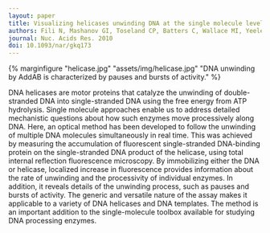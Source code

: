 ```yaml
---
layout: paper
title: Visualizing helicases unwinding DNA at the single molecule level.
authors: Fili N, Mashanov GI, Toseland CP, Batters C, Wallace MI, Yeeles JT, Dillingham MS, Webb MR, Molloy JE.
journal: Nuc. Acids Res. 2010
doi: 10.1093/nar/gkq173
---
```

{% marginfigure "helicase.jpg" "assets/img/helicase.jpg" "DNA unwinding by AddAB is characterized by pauses and bursts of activity." %}

DNA helicases are motor proteins that catalyze the unwinding of double-stranded DNA into single-stranded DNA using the free energy from ATP hydrolysis. Single molecule approaches enable us to address detailed mechanistic questions about how such enzymes move processively along DNA. Here, an optical method has been developed to follow the unwinding of multiple DNA molecules simultaneously in real time. This was achieved by measuring the accumulation of fluorescent single-stranded DNA-binding protein on the single-stranded DNA product of the helicase, using total internal reflection fluorescence microscopy. By immobilizing either the DNA or helicase, localized increase in fluorescence provides information about the rate of unwinding and the processivity of individual enzymes. In addition, it reveals details of the unwinding process, such as pauses and bursts of activity. The generic and versatile nature of the assay makes it applicable to a variety of DNA helicases and DNA templates. The method is an important addition to the single-molecule toolbox available for studying DNA processing enzymes.
